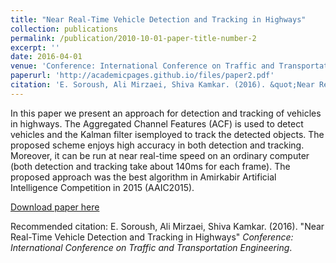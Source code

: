 ```yaml
---
title: "Near Real-Time Vehicle Detection and Tracking in Highways"
collection: publications
permalink: /publication/2010-10-01-paper-title-number-2
excerpt: ''
date: 2016-04-01
venue: 'Conference: International Conference on Traffic and Transportation Engineering'
paperurl: 'http://academicpages.github.io/files/paper2.pdf'
citation: 'E. Soroush, Ali Mirzaei, Shiva Kamkar. (2016). &quot;Near Real-Time Vehicle Detection and Tracking in Highways&quot; <i>Conference: International Conference on Traffic and Transportation Engineering</i>.'
---
```

In this paper we present an approach for detection and tracking of vehicles in highways. The Aggregated Channel Features (ACF) is used to detect vehicles and the Kalman filter isemployed to track the detected objects. The proposed scheme enjoys high accuracy in both detection and tracking. Moreover, it can be run at near real-time speed on an ordinary computer (both detection and tracking take about 140ms for each frame). The proposed approach was the best algorithm in Amirkabir Artificial Intelligence Competition in 2015 (AAIC2015).


[Download paper here](http://alimirzaei.github.io/files/CarDetectionTracking.pdf)

Recommended citation: E. Soroush, Ali Mirzaei, Shiva Kamkar. (2016). &quot;Near Real-Time Vehicle Detection and Tracking in Highways&quot; <i>Conference: International Conference on Traffic and Transportation Engineering</i>.
